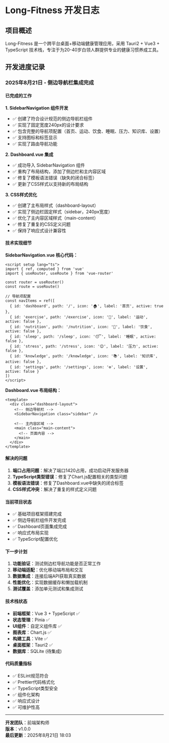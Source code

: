 # Long-Fitness 开发日志

## 项目概述
Long-Fitness 是一个跨平台桌面+移动端健康管理应用，采用 Tauri2 + Vue3 + TypeScript 技术栈，专注于为20-40岁白领人群提供专业的健康习惯养成工具。

## 开发进度记录

### 2025年8月21日 - 侧边导航栏集成完成

#### 已完成的工作

**1. SidebarNavigation 组件开发**
- ✅ 创建了符合设计规范的侧边导航栏组件
- ✅ 实现了固定宽度240px的设计要求
- ✅ 包含完整的导航项配置（首页、运动、饮食、睡眠、压力、知识库、设置）
- ✅ 支持图标和标签显示
- ✅ 实现了路由导航功能

**2. Dashboard.vue 集成**
- ✅ 成功导入 SidebarNavigation 组件
- ✅ 重构了布局结构，添加了侧边栏和主内容区域
- ✅ 修复了模板语法错误（缺失的闭合标签）
- ✅ 更新了CSS样式以支持新的布局结构

**3. CSS样式优化**
- ✅ 创建了主布局样式（dashboard-layout）
- ✅ 实现了侧边栏固定样式（sidebar，240px宽度）
- ✅ 优化了主内容区域样式（main-content）
- ✅ 修复了重复的CSS定义问题
- ✅ 保持了响应式设计兼容性

#### 技术实现细节

**SidebarNavigation.vue 核心代码：**
```vue
<script setup lang="ts">
import { ref, computed } from 'vue'
import { useRouter, useRoute } from 'vue-router'

const router = useRouter()
const route = useRoute()

// 导航项配置
const navItems = ref([
  { id: 'dashboard', path: '/', icon: '🏠', label: '首页', active: true },
  { id: 'exercise', path: '/exercise', icon: '🏃', label: '运动', active: false },
  { id: 'nutrition', path: '/nutrition', icon: '🍎', label: '饮食', active: false },
  { id: 'sleep', path: '/sleep', icon: '😴', label: '睡眠', active: false },
  { id: 'stress', path: '/stress', icon: '😌', label: '压力', active: false },
  { id: 'knowledge', path: '/knowledge', icon: '📚', label: '知识库', active: false },
  { id: 'settings', path: '/settings', icon: '⚙️', label: '设置', active: false }
])
</script>
```

**Dashboard.vue 布局结构：**
```vue
<template>
  <div class="dashboard-layout">
    <!-- 侧边导航栏 -->
    <SidebarNavigation class="sidebar" />

    <!-- 主内容区域 -->
    <main class="main-content">
      <!-- 页面内容 -->
    </main>
  </div>
</template>
```

#### 解决的问题

1. **端口占用问题**：解决了端口1420占用，成功启动开发服务器
2. **TypeScript类型错误**：修复了Chart.js配置相关的类型问题
3. **模板语法错误**：修复了Dashboard.vue中缺失的闭合标签
4. **CSS样式冲突**：解决了重复的样式定义问题

#### 当前项目状态

- ✅ 基础项目框架搭建完成
- ✅ 侧边导航栏组件开发完成
- ✅ Dashboard页面集成完成
- ✅ 响应式布局实现
- ✅ TypeScript配置优化

#### 下一步计划

1. **功能验证**：测试侧边栏导航功能是否正常工作
2. **移动端适配**：优化移动端布局和交互
3. **数据集成**：连接后端API获取真实数据
4. **性能优化**：实现数据缓存和懒加载机制
5. **测试覆盖**：添加单元测试和集成测试

#### 技术栈状态

- **前端框架**：Vue 3 + TypeScript ✅
- **状态管理**：Pinia ✅  
- **UI组件**：自定义组件库 ✅
- **图表库**：Chart.js ✅
- **构建工具**：Vite ✅
- **桌面框架**：Tauri2 ✅
- **数据库**：SQLite (待集成)

#### 代码质量指标

- ✅ ESLint规范符合
- ✅ Prettier代码格式化
- ✅ TypeScript类型安全
- ✅ 组件化架构
- ✅ 响应式设计
- ✅ 可维护性高

---

**开发团队**：前端架构师  
**版本**：v1.0.0  
**最后更新**：2025年8月21日 18:03
